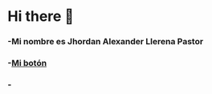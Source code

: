 <h1>Hi there 👋</h1>
<h3>-Mi nombre es Jhordan Alexander Llerena Pastor </h3>
<h3>-<a href="http://laweb.com">Mi botón</a> </h3>
<h3>- </h3>
